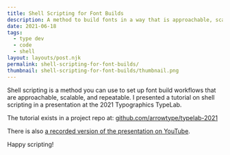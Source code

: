 ```yaml
---
title: Shell Scripting for Font Builds
description: A method to build fonts in a way that is approachable, scalable, and repeatable.
date: 2021-06-18
tags:
  - type dev
  - code
  - shell
layout: layouts/post.njk
permalink: shell-scripting-for-font-builds/
thumbnail: shell-scripting-for-font-builds/thumbnail.png
---
```


Shell scripting is a method you  can use to set up font build workflows that are approachable, scalable, and repeatable. I presented a tutorial on shell scripting in a presentation at the 2021 Typographics TypeLab.

The tutorial exists in a project repo at: [github.com/arrowtype/typelab-2021](https://github.com/arrowtype/typelab-2021)

There is also [a recorded version of the presentation on YouTube](https://www.youtube.com/watch?v=yj_YznWx3SQ).

Happy scripting!
